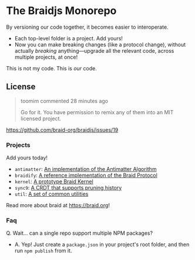 # The Braidjs Monorepo

By versioning our code together, it becomes easier to interoperate.

  - Each top-level folder is a project.  Add yours!
  - Now you can make breaking changes (like a protocol change), without
    actually *breaking* anything—upgrade all the relevant code, across
    multiple projects, at once!

This is not my code.  This is *our* code.

## License

> toomim commented 28 minutes ago
> 
> Go for it. You have permission to remix any of them into an MIT licensed project.

https://github.com/braid-org/braidjs/issues/19


### Projects

Add yours today!

 - `antimatter`: [An implementation of the Antimatter Algorithm](https://github.com/braid-org/braidjs/tree/master/antimatter)
 - `braidify`: [A reference implementation of the Braid Protocol](https://github.com/braid-org/braidjs/tree/master/braidify)
 - `kernel`: [A prototype Braid Kernel](https://github.com/braid-org/braidjs/tree/master/kernel)
 - `sync9`: [A CRDT that supports pruning history](https://github.com/braid-org/braidjs/tree/master/sync9)
 - `util`: [A set of common utilities](https://github.com/braid-org/braidjs/tree/master/util)

Read more about braid at https://braid.org!

### Faq

Q. Wait... can a single repo support multiple NPM packages?

  - A. Yep!  Just create a `package.json` in your project's root folder, and
    then run `npm publish` from it.
